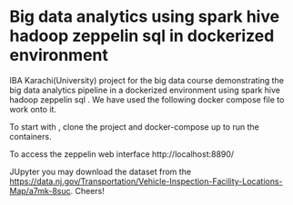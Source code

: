# Big data analytics using spark hive hadoop zeppelin sql in dockerized environment
IBA Karachi(University) project for the big data course demonstrating the big data analytics pipeline in a dockerized environment using spark hive hadoop zeppelin sql . We have used the following docker compose file to work onto it.

To start with , clone the project and docker-compose up to run the containers.

To access the zeppelin web interface
http://localhost:8890/

JUpyter you may download the dataset from the
https://data.nj.gov/Transportation/Vehicle-Inspection-Facility-Locations-Map/a7mk-8suc.
Cheers!



